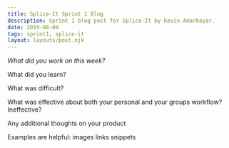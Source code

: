 ```yaml
---
title: Splice-It Sprint 1 Blog
description: Sprint 1 blog post for Splice-It by Kevin Amarbayar.
date: 2019-08-09
tags: sprint1, splice-it
layout: layouts/post.njk
---
```


*What did you work on this week?*

What did you learn?

What was difficult?

What was effective about both your personal and your groups workflow? Ineffective?

Any additional thoughts on your product

Examples are helpful:
images
links
snippets